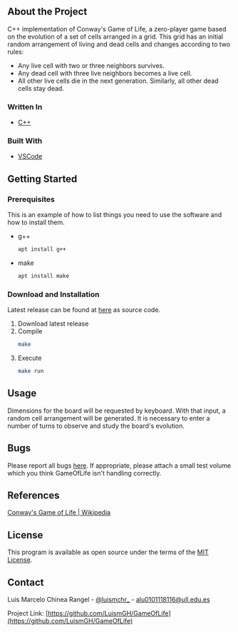## About the Project

C++ implementation of Conway's Game of Life, a zero-player game based on the evolution of a set of cells arranged in a grid. This grid has an initial random arrangement of living and dead cells and changes according to two rules:

- Any live cell with two or three neighbors survives.
- Any dead cell with three live neighbors becomes a live cell.
- All other live cells die in the next generation. Similarly, all other dead cells stay dead.

### Written In

* [C++](https://www.cplusplus.com/)

### Built With

* [VSCode](https://code.visualstudio.com/)

## Getting Started

### Prerequisites

This is an example of how to list things you need to use the software and how to install them.
* g++
  ```sh
  apt install g++
  ```
* make
  ```sh
  apt install make
  ```

### Download and Installation

Latest release can be found at [here](https://github.com/LuismGH/GameOfLife/releases) as source code.

1. Download latest release
2. Compile
   ```sh
   make
   ```
3. Execute
   ```sh
   make run
   ```

## Usage

Dimensions for the board will be requested by keyboard. With that input, a random cell arrangement will be generated. It is necessary to enter a number of turns to observe and study the board's evolution.

## Bugs

Please report all bugs [here](https://github.com/LuismGH/GameOfLife/issues). If appropriate, please attach a small test volume which you think GameOfLife isn't handling correctly.

## References

[Conway's Game of Life | Wikipedia](https://en.wikipedia.org/wiki/Conway%27s_Game_of_Life)

## License

This program is available as open source under the terms of the [MIT License](https://opensource.org/licenses/MIT).

## Contact

Luis Marcelo Chinea Rangel - [@luismchr_](https://twitter.com/luismchr_) - alu0101118116@ull.edu.es

Project Link: [https://github.com/LuismGH/GameOfLife](https://github.com/LuismGH/GameOfLife)